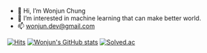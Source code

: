 - 👋 Hi, I’m Wonjun Chung
- 👀 I’m interested in machine learning that can make better world.
- 📫 wonjun.dev@gmail.com


[![Hits](https://hits.seeyoufarm.com/api/count/incr/badge.svg?url=https%3A%2F%2Fgithub.com%2Fwonjun-dev&count_bg=%23000000&title_bg=%23000000&icon=pytorch.svg&icon_color=%23FFFFFF&title=hits&edge_flat=false)](https://hits.seeyoufarm.com)
[![Wonjun's GitHub stats](https://github-readme-stats.vercel.app/api?username=wonjun-dev&count_private=true&theme=dracula)](https://github.com/wonjun-dev/github-readme-stats)
[![Solved.ac](http://mazassumnida.wtf/api/v2/generate_badge?boj=wonjunjg)](https://solved.ac/wonjunjg)


<!---
wonjun-dev/wonjun-dev is a ✨ special ✨ repository because its `README.md` (this file) appears on your GitHub profile.
You can click the Preview link to take a look at your changes.
--->
